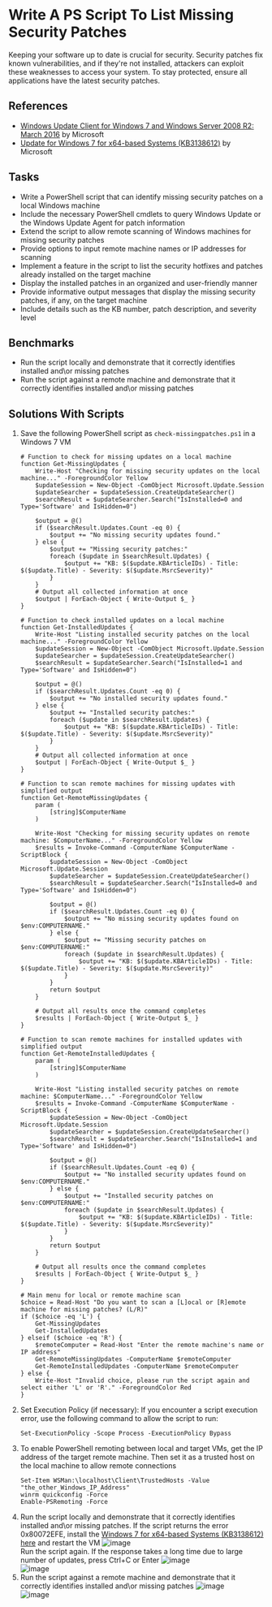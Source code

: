 # Write A PS Script To List Missing Security Patches
Keeping your software up to date is crucial for security. Security patches fix known vulnerabilities, and if they're not installed, attackers can exploit these weaknesses to access your system. To stay protected, ensure all applications have the latest security patches.

## References
- [Windows Update Client for Windows 7 and Windows Server 2008 R2: March 2016](https://support.microsoft.com/en-us/topic/windows-update-client-for-windows-7-and-windows-server-2008-r2-march-2016-31422d0a-8818-cfdd-140e-e27883c7a2c5#bkmk_prerequisite) by Microsoft
- [Update for Windows 7 for x64-based Systems (KB3138612)](https://www.microsoft.com/en-us/download/details.aspx?id=51212) by Microsoft

## Tasks
- Write a PowerShell script that can identify missing security patches on a local Windows machine
- Include the necessary PowerShell cmdlets to query Windows Update or the Windows Update Agent for patch information
- Extend the script to allow remote scanning of Windows machines for missing security patches
- Provide options to input remote machine names or IP addresses for scanning
- Implement a feature in the script to list the security hotfixes and patches already installed on the target machine
- Display the installed patches in an organized and user-friendly manner
- Provide informative output messages that display the missing security patches, if any, on the target machine
- Include details such as the KB number, patch description, and severity level


## Benchmarks
- Run the script locally and demonstrate that it correctly identifies installed and\or missing patches
- Run the script against a remote machine and demonstrate that it correctly identifies installed and\or missing patches


## Solutions With Scripts
1. Save the following PowerShell script as `check-missingpatches.ps1` in a Windows 7 VM
    ```
    # Function to check for missing updates on a local machine
    function Get-MissingUpdates {
        Write-Host "Checking for missing security updates on the local machine..." -ForegroundColor Yellow
        $updateSession = New-Object -ComObject Microsoft.Update.Session
        $updateSearcher = $updateSession.CreateUpdateSearcher()
        $searchResult = $updateSearcher.Search("IsInstalled=0 and Type='Software' and IsHidden=0")
    
        $output = @()
        if ($searchResult.Updates.Count -eq 0) {
            $output += "No missing security updates found."
        } else {
            $output += "Missing security patches:"
            foreach ($update in $searchResult.Updates) {
                $output += "KB: $($update.KBArticleIDs) - Title: $($update.Title) - Severity: $($update.MsrcSeverity)"
            }
        }
        # Output all collected information at once
        $output | ForEach-Object { Write-Output $_ }
    }
    
    # Function to check installed updates on a local machine
    function Get-InstalledUpdates {
        Write-Host "Listing installed security patches on the local machine..." -ForegroundColor Yellow
        $updateSession = New-Object -ComObject Microsoft.Update.Session
        $updateSearcher = $updateSession.CreateUpdateSearcher()
        $searchResult = $updateSearcher.Search("IsInstalled=1 and Type='Software' and IsHidden=0")
    
        $output = @()
        if ($searchResult.Updates.Count -eq 0) {
            $output += "No installed security updates found."
        } else {
            $output += "Installed security patches:"
            foreach ($update in $searchResult.Updates) {
                $output += "KB: $($update.KBArticleIDs) - Title: $($update.Title) - Severity: $($update.MsrcSeverity)"
            }
        }
        # Output all collected information at once
        $output | ForEach-Object { Write-Output $_ }
    }
    
    # Function to scan remote machines for missing updates with simplified output
    function Get-RemoteMissingUpdates {
        param (
            [string]$ComputerName
        )
    
        Write-Host "Checking for missing security updates on remote machine: $ComputerName..." -ForegroundColor Yellow
        $results = Invoke-Command -ComputerName $ComputerName -ScriptBlock {
            $updateSession = New-Object -ComObject Microsoft.Update.Session
            $updateSearcher = $updateSession.CreateUpdateSearcher()
            $searchResult = $updateSearcher.Search("IsInstalled=0 and Type='Software' and IsHidden=0")
    
            $output = @()
            if ($searchResult.Updates.Count -eq 0) {
                $output += "No missing security updates found on $env:COMPUTERNAME."
            } else {
                $output += "Missing security patches on $env:COMPUTERNAME:"
                foreach ($update in $searchResult.Updates) {
                    $output += "KB: $($update.KBArticleIDs) - Title: $($update.Title) - Severity: $($update.MsrcSeverity)"
                }
            }
            return $output
        }
    
        # Output all results once the command completes
        $results | ForEach-Object { Write-Output $_ }
    }
    
    # Function to scan remote machines for installed updates with simplified output
    function Get-RemoteInstalledUpdates {
        param (
            [string]$ComputerName
        )
    
        Write-Host "Listing installed security patches on remote machine: $ComputerName..." -ForegroundColor Yellow
        $results = Invoke-Command -ComputerName $ComputerName -ScriptBlock {
            $updateSession = New-Object -ComObject Microsoft.Update.Session
            $updateSearcher = $updateSession.CreateUpdateSearcher()
            $searchResult = $updateSearcher.Search("IsInstalled=1 and Type='Software' and IsHidden=0")
    
            $output = @()
            if ($searchResult.Updates.Count -eq 0) {
                $output += "No installed security updates found on $env:COMPUTERNAME."
            } else {
                $output += "Installed security patches on $env:COMPUTERNAME:"
                foreach ($update in $searchResult.Updates) {
                    $output += "KB: $($update.KBArticleIDs) - Title: $($update.Title) - Severity: $($update.MsrcSeverity)"
                }
            }
            return $output
        }
    
        # Output all results once the command completes
        $results | ForEach-Object { Write-Output $_ }
    }
    
    # Main menu for local or remote machine scan
    $choice = Read-Host "Do you want to scan a [L]ocal or [R]emote machine for missing patches? (L/R)"
    if ($choice -eq 'L') {
        Get-MissingUpdates
        Get-InstalledUpdates
    } elseif ($choice -eq 'R') {
        $remoteComputer = Read-Host "Enter the remote machine's name or IP address"
        Get-RemoteMissingUpdates -ComputerName $remoteComputer
        Get-RemoteInstalledUpdates -ComputerName $remoteComputer
    } else {
        Write-Host "Invalid choice, please run the script again and select either 'L' or 'R'." -ForegroundColor Red
    }
    ```
2. Set Execution Policy (if necessary): If you encounter a script execution error, use the following command to allow the script to run:
   ```
   Set-ExecutionPolicy -Scope Process -ExecutionPolicy Bypass
   ```
3. To enable PowerShell remoting between local and target VMs, get the IP address of the target remote machine. Then set it as a trusted host on the local machine to allow remote connections
   ```
   Set-Item WSMan:\localhost\Client\TrustedHosts -Value "the_other_Windows_IP_Address"
   winrm quickconfig -Force
   Enable-PSRemoting -Force
   ```
4. Run the script locally and demonstrate that it correctly identifies installed and\or missing patches. If the script returns the error 0x80072EFE, install the [Windows 7 for x64-based Systems (KB3138612) here](https://www.microsoft.com/en-us/download/details.aspx?id=51212) and restart the VM
   ![image](https://github.com/user-attachments/assets/5abf65c4-da12-493b-a4a9-944226ef9cb7)
   <br/>
   Run the script again. If the response takes a long time due to large number of updates, press Ctrl+C or Enter
   ![image](https://github.com/user-attachments/assets/7ac51d46-001f-4214-9af0-dd9b985f1f92)
   <br/>
   ![image](https://github.com/user-attachments/assets/cfe1fb54-9f90-4021-9e4d-1a0ba448a0d4)
6. Run the script against a remote machine and demonstrate that it correctly identifies installed and\or missing patches
   ![image](https://github.com/user-attachments/assets/9bdd0a94-2bee-4964-8bcf-7eb4314b2ab3)
   <br/>
   ![image](https://github.com/user-attachments/assets/ebc21c51-a8d2-452e-9d4f-96727af60fc8)


